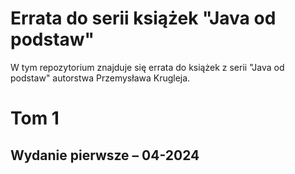 # Errata do serii książek "Java od podstaw"

W tym repozytorium znajduje się errata do książek z serii "Java od podstaw" autorstwa Przemysława Krugleja.

# Tom 1

## Wydanie pierwsze – 04-2024

